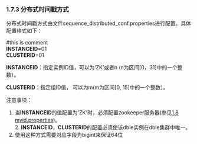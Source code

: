 ### 1.7.3 分布式时间戳方式
分布式时间戳方式由文件sequence_distributed_conf.properties进行配置。具体配置格式如下：

\#this is comment  
**INSTANCEID**=01  
**CLUSTERID**=01

**INSTANCEID**：指定实例ID值，可以为‘ZK’或者n (n为区间[0，31]中的一个整数）。

**CLUSTERID**：指定组ID值， 可以为m(m为区间[0, 15]中的一个整数）。

注意事项：

1. 当**INSTANCEID**的值配置为'ZK'时，必须配置zookeeper服务器(参见[1.8 myid.properties](../1.8_myid.properties.md))。  
2. **INSTANCEID**，**CLUSTERID**的配置必须使该dble实例在dble集群中唯一。
3. 使用这种方式需要对应字段为bigint来保证64位

